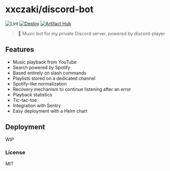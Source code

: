 # xxczaki/discord-bot

![Lint](https://github.com/xxczaki/discord-bot/actions/workflows/lint.yml/badge.svg) [![Deploy](https://github.com/xxczaki/discord-bot/actions/workflows/deploy.yml/badge.svg)](https://github.com/xxczaki/discord-bot/actions/workflows/deploy.yml) [![Artifact Hub](https://img.shields.io/endpoint?url=https://artifacthub.io/badge/repository/xxczaki)](https://artifacthub.io/packages/helm/xxczaki/discord-bot)

> 🎵 Music bot for my private Discord server, powered by discord-player

## Features

- Music playback from YouTube
- Search powered by Spotify
- Based entirely on slash commands
- Playlists stored on a dedicated channel
- Spotify-like normalization
- Recovery mechanism to continue listening after an error
- Playback statistics
- Tic-tac-toe
- Integration with Sentry
- Easy deployment with a Helm chart

## Deployment

WIP

### License

MIT
